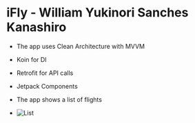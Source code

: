 # iFly - William Yukinori Sanches Kanashiro

- The app uses Clean Architecture with MVVM
- Koin for DI
- Retrofit for API calls
- Jetpack Components

- The app shows a list of flights
- ![List](https://i.imgur.com/Q0X7R7C.png)

